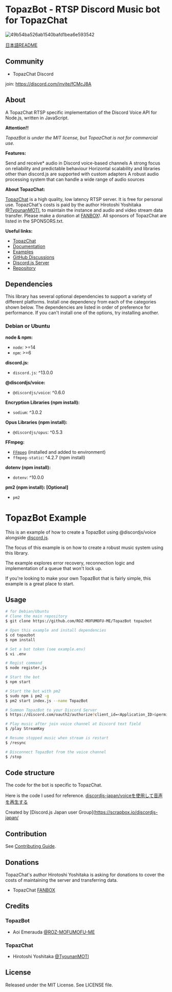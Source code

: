 ﻿
# TopazBot - RTSP Discord Music bot for TopazChat

![49b54ba526ab1540bafd1bea6e593542](https://user-images.githubusercontent.com/35634920/129456355-da650b6d-37e1-4da0-a362-f056eebea238.png)

[日本語README](./README-JP.md)

## Community
- TopazChat Discord

join: https://discord.com/invite/fCMcJ8A

## About
A TopazChat RTSP specific implementation of the Discord Voice API for Node.js, written in JavaScript.

**Attention!!**

*TopazBot is under the MIT license, but TopazChat is not for commercial use.*

**Features:**

Send and receive* audio in Discord voice-based channels
A strong focus on reliability and predictable behaviour
Horizontal scalability and libraries other than discord.js are supported with custom adapters
A robust audio processing system that can handle a wide range of audio sources

**About TopazChat:**

[TopazChat](https://booth.pm/ja/items/1752066)
is a high quality, low latency RTSP server. It is free for personal use.
TopazChat's costs is paid by the author Hirotoshi Yoshitaka [@TyounanMOTI](https://github.com/TyounanMOTI), 
to maintain the instance and audio and video stream data transfer.
Please make a donation at [FANBOX](https://tyounanmoti.fanbox.cc/)!.
All sponsors of TopazChat are listed in the SPONSORS.txt.


**Useful links:**
- [TopazChat](https://booth.pm/ja/items/1752066)
- [Documentation](https://discordjs.github.io/voice)
- [Examples](https://github.com/discordjs/voice/tree/main/examples)
- [GitHub Discussions](https://github.com/discordjs/voice/discussions)
- [Discord.js Server](https://discord.gg/djs)
- [Repository](https://github.com/discordjs/voice)

## Dependencies
This library has several optional dependencies to support a variety
of different platforms. Install one dependency from each of the
categories shown below. The dependencies are listed in order of
preference for performance. If you can't install one of the options,
try installing another.

### Debian or Ubuntu

**node & npm:**

- `node`: >=14
- `npm`: >=6

**discord.js:**

- `discord.js`: ^13.0.0

**@discordjs/voice:**

- `@discordjs/voice`: ^0.6.0

**Encryption Libraries (npm install):**

- `sodium`: ^3.0.2

**Opus Libraries (npm install):**

- `@discordjs/opus`: ^0.5.3

**FFmpeg:**

- [`FFmpeg`](https://ffmpeg.org/) (installed and added to environment)
- `ffmpeg-static`: ^4.2.7 (npm install)

**dotenv (npm install):**

- `dotenv`: ^10.0.0

**pm2 (npm install): [Optional]**

- `pm2`

# TopazBot Example

This is an example of how to create a TopazBot using @discordjs/voice alongside [discord.js](https://github.com/discordjs/discord.js).

The focus of this example is on how to create a robust music system using this library. 

The example explores error recovery, reconnection logic and implementation of a queue that won't lock up.

If you're looking to make your own TopazBot that is fairly simple, this example is a great place to start.

## Usage

```bash
# for Debian/Ubuntu
# Clone the main repository
$ git clone https://github.com/ROZ-MOFUMOFU-ME/TopazBot topazbot

# Open this example and install dependencies
$ cd topazbot
$ npm install

# Set a bot token (see example.env)
$ vi .env

# Regist command
$ node register.js

# Start the bot
$ npm start

# Start the bot with pm2
$ sudo npm i pm2 -g
$ pm2 start index.js --name TopazBot

# Summon TopazBot to your Discord Server
$ https://discord.com/oauth2/authorize?client_id=<Application_ID>&permissions=105263402240&scope=bot%20applications.commands

# Play music after join voice channel at Discord text field
$ /play StreamKey

# Resume stopped music when stream is restart
$ /resync

# Disconnect TopazBot from the voice channel
$ /stop
```

## Code structure
The code for the bot is specific to TopazChat.

Here is the code I used for reference. [discordjs-japan/voiceを使用して音声を再生する](https://scrapbox.io/discordjs-japan/%E9%9F%B3%E5%A3%B0%E3%82%92%E5%86%8D%E7%94%9F%E3%81%99%E3%82%8B)

Created by [Discord.js Japan user Group](https://scrapbox.io/discordjs-japan/

## Contribution
See [Contributing Guide](https://github.com/ROZ-MOFUMOFU-ME/topazbot/blob/main/.github/CONTRIBUTING.md).

## Donations
TopazChat's author Hirotoshi Yoshitaka is asking for donations to cover the costs of maintaining the server and transferring data.
 
* TopazChat [FANBOX](https://tyounanmoti.fanbox.cc/)

## Credits
### TopazBot
 
* Aoi Emerauda [@ROZ-MOFUMOFU-ME](https://github.com/ROZ-MOFUMOFU-ME)

### TopazChat

* Hirotoshi Yoshitaka [@TyounanMOTI](https://github.com/TyounanMOTI)

## License
Released under the MIT License. See LICENSE file.
